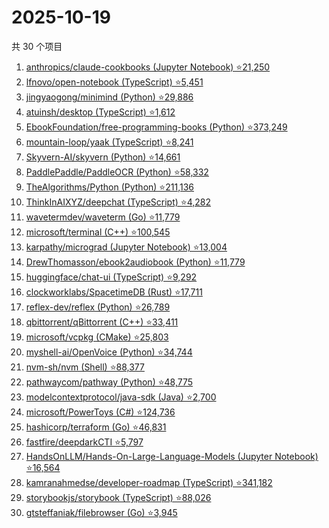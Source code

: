 # 2025-10-19

共 30 个项目

<!-- BEGIN GITHUB -->
<!-- 最后更新时间 2025-10-19 22:07:07 +0800 -->
1. [anthropics/claude-cookbooks (Jupyter Notebook) ⭐21,250](https://github.com/anthropics/claude-cookbooks)
1. [lfnovo/open-notebook (TypeScript) ⭐5,451](https://github.com/lfnovo/open-notebook)
1. [jingyaogong/minimind (Python) ⭐29,886](https://github.com/jingyaogong/minimind)
1. [atuinsh/desktop (TypeScript) ⭐1,612](https://github.com/atuinsh/desktop)
1. [EbookFoundation/free-programming-books (Python) ⭐373,249](https://github.com/EbookFoundation/free-programming-books)
1. [mountain-loop/yaak (TypeScript) ⭐8,241](https://github.com/mountain-loop/yaak)
1. [Skyvern-AI/skyvern (Python) ⭐14,661](https://github.com/Skyvern-AI/skyvern)
1. [PaddlePaddle/PaddleOCR (Python) ⭐58,332](https://github.com/PaddlePaddle/PaddleOCR)
1. [TheAlgorithms/Python (Python) ⭐211,136](https://github.com/TheAlgorithms/Python)
1. [ThinkInAIXYZ/deepchat (TypeScript) ⭐4,282](https://github.com/ThinkInAIXYZ/deepchat)
1. [wavetermdev/waveterm (Go) ⭐11,779](https://github.com/wavetermdev/waveterm)
1. [microsoft/terminal (C++) ⭐100,545](https://github.com/microsoft/terminal)
1. [karpathy/micrograd (Jupyter Notebook) ⭐13,004](https://github.com/karpathy/micrograd)
1. [DrewThomasson/ebook2audiobook (Python) ⭐11,779](https://github.com/DrewThomasson/ebook2audiobook)
1. [huggingface/chat-ui (TypeScript) ⭐9,292](https://github.com/huggingface/chat-ui)
1. [clockworklabs/SpacetimeDB (Rust) ⭐17,711](https://github.com/clockworklabs/SpacetimeDB)
1. [reflex-dev/reflex (Python) ⭐26,789](https://github.com/reflex-dev/reflex)
1. [qbittorrent/qBittorrent (C++) ⭐33,411](https://github.com/qbittorrent/qBittorrent)
1. [microsoft/vcpkg (CMake) ⭐25,803](https://github.com/microsoft/vcpkg)
1. [myshell-ai/OpenVoice (Python) ⭐34,744](https://github.com/myshell-ai/OpenVoice)
1. [nvm-sh/nvm (Shell) ⭐88,377](https://github.com/nvm-sh/nvm)
1. [pathwaycom/pathway (Python) ⭐48,775](https://github.com/pathwaycom/pathway)
1. [modelcontextprotocol/java-sdk (Java) ⭐2,700](https://github.com/modelcontextprotocol/java-sdk)
1. [microsoft/PowerToys (C#) ⭐124,736](https://github.com/microsoft/PowerToys)
1. [hashicorp/terraform (Go) ⭐46,831](https://github.com/hashicorp/terraform)
1. [fastfire/deepdarkCTI ⭐5,797](https://github.com/fastfire/deepdarkCTI)
1. [HandsOnLLM/Hands-On-Large-Language-Models (Jupyter Notebook) ⭐16,564](https://github.com/HandsOnLLM/Hands-On-Large-Language-Models)
1. [kamranahmedse/developer-roadmap (TypeScript) ⭐341,182](https://github.com/kamranahmedse/developer-roadmap)
1. [storybookjs/storybook (TypeScript) ⭐88,026](https://github.com/storybookjs/storybook)
1. [gtsteffaniak/filebrowser (Go) ⭐3,945](https://github.com/gtsteffaniak/filebrowser)
<!-- END GITHUB -->